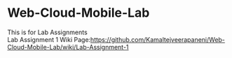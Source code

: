 # Web-Cloud-Mobile-Lab
This is for Lab Assignments<br>
Lab Assignment 1 Wiki Page:https://github.com/Kamaltejveerapaneni/Web-Cloud-Mobile-Lab/wiki/Lab-Assignment-1
